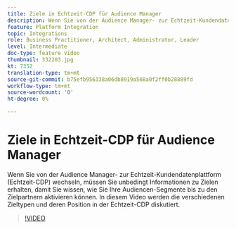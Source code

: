 ```yaml
---
title: Ziele in Echtzeit-CDP für Audience Manager
description: Wenn Sie von der Audience Manager- zur Echtzeit-Kundendatenplattform (Echtzeit-CDP) wechseln, müssen Sie unbedingt Informationen zu Zielen erhalten, damit Sie wissen, wie Sie Ihre Audiencen-Segmente bis zu den Zielpartnern aktivieren können. In diesem Video werden die verschiedenen Zieltypen und deren Position in der Echtzeit-CDP diskutiert.
feature: Platform Integration
topic: Integrations
role: Business Practitioner, Architect, Administrator, Leader
level: Intermediate
doc-type: feature video
thumbnail: 332203.jpg
kt: 7352
translation-type: tm+mt
source-git-commit: b75efb956338a06db8919a568a0f2ff0b28889fd
workflow-type: tm+mt
source-wordcount: '0'
ht-degree: 0%

---
```



# Ziele in Echtzeit-CDP für Audience Manager

Wenn Sie von der Audience Manager- zur Echtzeit-Kundendatenplattform (Echtzeit-CDP) wechseln, müssen Sie unbedingt Informationen zu Zielen erhalten, damit Sie wissen, wie Sie Ihre Audiencen-Segmente bis zu den Zielpartnern aktivieren können. In diesem Video werden die verschiedenen Zieltypen und deren Position in der Echtzeit-CDP diskutiert.

>[!VIDEO](https://video.tv.adobe.com/v/332203/?quality=12&learn=on)

